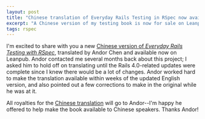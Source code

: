 ```yaml
---
layout: post
title: "Chinese translation of Everyday Rails Testing in RSpec now available"
excerpt: "A Chinese version of my testing book is now for sale on Leanpub."
tags: rspec
---
```


I'm excited to share with you a new [Chinese version of *Everyday Rails Testing with RSpec*](https://leanpub.com/everydayrailsrspec-cn), translated by Andor Chen and available now on Leanpub. Andor contacted me several months back about this project; I asked him to hold off on translating until the Rails 4.0-related updates were complete since I knew there would be a lot of changes. Andor worked hard to make the translation available within weeks of the updated English version, and also pointed out a few corrections to make in the original while he was at it.

All royalties for the [Chinese translation](https://leanpub.com/everydayrailsrspec-cn) will go to Andor--I'm happy he offered to help make the book available to Chinese speakers. Thanks Andor!
